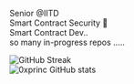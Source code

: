 Senior @IITD <br>
Smart Contract Security 🫡<br>
Smart Contract Dev..<br>
so many in-progress repos .....

![GitHub Streak](http://github-readme-streak-stats.herokuapp.com?user=0xprinc&theme=dark&background=000000)
<br/>
![0xprinc GitHub stats](https://github-readme-stats.vercel.app/api?username=0xprinc&theme=buefy&show_icons=true)
